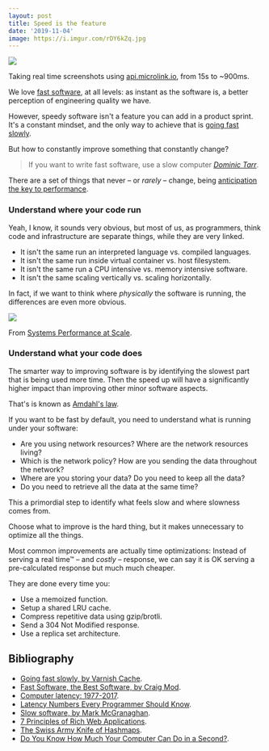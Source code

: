 ```yaml
---
layout: post
title: Speed is the feature
date: '2019-11-04'
image: https://i.imgur.com/rDY6kZq.jpg
---
```


![](https://i.imgur.com/M1QzuX6.png)

<figcaption>Taking real time screenshots using <a href="https://api.microlink.io">api.microlink.io</a>, from 15s to ~900ms.</figcaption>

We love [fast software](https://craigmod.com/essays/fast_software), at all levels: as instant as the software is, a better perception of engineering quality we have.

However, speedy software isn't a feature you can add in a product sprint. It's a constant mindset, and the only way to achieve that is [going fast slowly](https://varnish-cache.org/docs/6.2/phk/thatslow.html).

But how to constantly improve something that constantly change?

> If you want to write fast software, use a slow computer
<cite><a href='https://twitter.com/dominictarr/status/629992939738005504'>Dominic Tarr</a></cite>.

There are a set of things that never – or _rarely_ – change, being [anticipation the key to performance](https://zeit.co/blog/next#anticipation-is-the-key-to-performance).

### Understand where your code run

Yeah, I know, it sounds very obvious, but most of us, as programmers, think code and infrastructure are separate things, while they are very linked.

- It isn't the same run an interpreted language vs. compiled languages.
- It isn't the same run inside virtual container vs. host filesystem.
- It isn't the same run a CPU intensive vs. memory intensive software.
- It isn't the same scaling vertically vs. scaling horizontally.

In fact, if we want to think where _physically_ the software is running, the differences are even more obvious.

![](https://i.imgur.com/HwOoD9Y.jpg)

<figcaption>From <a href="https://twitter.com/frioux/status/918130735034314752">Systems Performance at Scale</a>.</figcaption>

### Understand what your code does

The smarter way to improving software is by identifying the slowest part that is being used more time. Then the speed up will have a significantly higher impact than improving other minor software aspects. 

That's is known as [Amdahl's law](https://en.wikipedia.org/wiki/Amdahl's_law).

If you want to be fast by default, you need to understand what is running under your software:

- Are you using network resources? Where are the network resources living? 
- Which is the network policy? How are you sending the data throughout the network? 
- Where are you storing your data? Do you need to keep all the data?
- Do you need to retrieve all the data at the same time?

This a primordial step to identify what feels slow and where slowness comes from.

Choose what to improve is the hard thing, but it makes unnecessary to optimize all the things.

Most common improvements are actually time optimizations: Instead of serving a real time™ – and _costly_ – response, we can say it is OK serving a pre-calculated response but much much cheaper.

They are done every time you:

- Use a memoized function.
- Setup a shared LRU cache.
- Compress repetitive data using gzip/brotli.
- Send a 304 Not Modified response.
- Use a replica set architecture.

## Bibliography

- [Going fast slowly, by Varnish Cache](https://varnish-cache.org/docs/6.2/phk/thatslow.html).
- [Fast Software, the Best Software, by Craig Mod](https://craigmod.com/essays/fast_software/).
- [Computer latency: 1977-2017](https://danluu.com/input-lag/).
- [Latency Numbers Every Programmer Should Know](https://people.eecs.berkeley.edu/~rcs/research/interactive_latency.html).
- [Slow software, by Mark McGranaghan](https://www.inkandswitch.com/slow-software.html).
- [7 Principles of Rich Web Applications](https://rauchg.com/2014/7-principles-of-rich-web-applications#act-immediately-on-user-input).
- [The Swiss Army Knife of Hashmaps](https://blog.waffles.space/2018/12/07/deep-dive-into-hashbrown/).
- [Do You Know How Much Your Computer Can Do in a Second?](https://computers-are-fast.github.io/).
